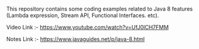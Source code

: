 This repository contains some coding examples related to Java 8 features (Lambda expression, Stream API, Functional Interfaces. etc).

Video Link :- https://www.youtube.com/watch?v=UfJ0lCH7FMM

Notes Link :- https://www.javaguides.net/p/java-8.html

